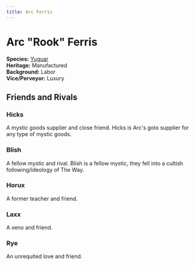 ```yaml
---
title: Arc Ferris
---
```


# Arc "Rook" Ferris

**Species:** [Yuguar](/xeno/yuguar)<br />
**Heritage:** Manufactured<br />
**Background:** Labor<br />
**Vice/Perveyor:** Luxury

## Friends and Rivals

### Hicks

A mystic goods supplier and close friend. Hicks is Arc's goto supplier for any type of mystic goods.

### Blish

A fellow mystic and rival. Blish is a fellow mystic, they fell into a cultish following/ideology of The Way.

### Horux

A former teacher and friend.

### Laxx

A xeno and friend.

### Rye

An unrequited love and friend.
